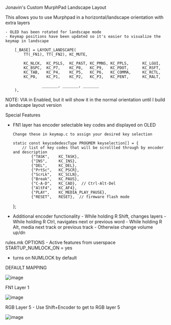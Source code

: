 Jonavin's Custom MurphPad Landscape Layout
 
This allows you to use Murphpad in a horizontal/landscape orientation with extra layers

    - OLED has been rotated for landscape mode 
    - Keymap positions have been updated so it's easier to visualize the keymap in landscape 

        [_BASE] = LAYOUT_LANDSCAPE(
            TT(_FN1), TT(_FN2), KC_MUTE,

            KC_NLCK,  KC_PSLS,  KC_PAST, KC_PMNS, KC_PPLS,      KC_LGUI,
            KC_BSPC,  KC_P7,    KC_P8,   KC_P9,   KC_PDOT,      KC_RSFT,
            KC_TAB,   KC_P4,    KC_P5,   KC_P6,   KC_COMMA,     KC_RCTL,
            KC_P0,    KC_P1,    KC_P2,   KC_P3,   KC_PENT,      KC_RALT,

                    _______, _______, _______
        ),

NOTE:  VIA in Enabled, but it will show it in the normal orientation until I build a landscape layout version

Special Features
  - FN1 layer has encoder selectable key codes and displayed on OLED
        
        Change these in keymap.c to assign your desired key selection

        static const keycodedescType PROGMEM keyselection[] = {
            // list of key codes that will be scrollled through by encoder and description
                {"TASK",    KC_TASK},
                {"INS",     KC_INS},
                {"DEL",     KC_DEL},
                {"PrtSc",   KC_PSCR},
                {"ScrLk",   KC_SCLN},
                {"Break",   KC_PAUS},
                {"C-A-D",   KC_CAD},  // Ctrl-Alt-Del
                {"AltF4",   KC_AF4},
                {"PLAY",    KC_MEDIA_PLAY_PAUSE},
                {"RESET",   RESET},  // firmware flash mode
       };

  - Additional encoder functionality
        - While holding R Shift, changes layers
        - While holding R Ctrl, navigates next or previous word
        - While holding R Alt, media next track or previous track
        - Otherwise change volume up/dn


rules.mk OPTIONS - Active features from userspace
STARTUP_NUMLOCK_ON = yes
 - turns on NUMLOCK by default

DEFAULT MAPPING

![image](https://user-images.githubusercontent.com/71780717/130542391-02bc1944-ff61-471b-9834-0caabdd86b88.png)


FN1 Layer 1

![image](https://user-images.githubusercontent.com/71780717/130542428-2165ef1e-d7be-457d-991c-2018cb1ff969.png)


RGB Layer 5 - Use Shift+Encoder to get to RGB layer 5

![image](https://user-images.githubusercontent.com/71780717/130542519-b459cb39-2972-42db-b61e-d060b1f9cd05.png)

